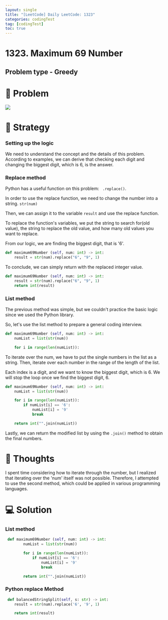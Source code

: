 ```yaml
---
layout: single
title: "[LeetCode] Daily LeetCode: 1323"
categories: codingTest
tag: [codingTest]
toc: true
---
```


# 1323. Maximum 69 Number

## Problem type - Greedy

# 🧩 Problem

![](https://velog.velcdn.com/images/devbang/post/0b3c637a-614e-4835-8ab5-3fb8eb70b9c8/image.png)

# 🎯 Strategy

### Setting up the logic

We need to understand the concept and the details of this problem. According to examples, we can derive that checking each digit and changing the biggest digit, which is 6, is the answer.

### Replace method

Python has a useful function on this problem: ` .replace()`.

In order to use the replace function, we need to change the number into a string. `str(num)`

Then, we can assign it to the variable `result` and use the replace function.

To replace the function's variables, we put the string to search for(old value), the string to replace the old value, and how many old values you want to replace.

From our logic, we are finding the biggest digit, that is '6'.

```python
def maximum69Number (self, num: int) -> int:
	result = str(num).replace("6", "9", 1)
```

To conclude, we can simply return with the replaced integer value.

```python
def maximum69Number (self, num: int) -> int:
 	result = str(num).replace("6", "9", 1)
    return int(result)
```

### List method

The previous method was simple, but we couldn't practice the basic logic since we used the Python library.

So, let's use the list method to prepare a general coding interview.

```python
def maximum69Number (self, num: int) -> int:
	numList = list(str(num))

    for i in range(len(numList)):
```

To iterate over the num, we have to put the single numbers in the list as a string. Then, iterate over each number in the range of the length of the list.

Each index is a digit, and we want to know the biggest digit, which is 6. We will stop the loop once we find the biggest digit, 6.

```python
def maximum69Number (self, num: int) -> int:
	numList = list(str(num))

    for i in range(len(numList)):
    	if numList[i] == '6':
        	numList[i] = '9'
            break

	return int("".join(numList))
```

Lastly, we can return the modified list by using the `.join()` method to obtain the final numbers.

# 📌 Thoughts

I spent time considering how to iterate through the number, but I realized that iterating over the 'num' itself was not possible. Therefore, I attempted to use the second method, which could be applied in various programming languages.

# 💻 Solution

### List method

```python
 def maximum69Number (self, num: int) -> int:
        numList = list(str(num))

        for i in range(len(numList)):
        	if numList[i] == '6':
            	numList[i] = '9'
                break

        return int("".join(numList))
```

### Python replace Method

```python
 def balancedStringSplit(self, s: str) -> int:
 	result = str(num).replace('6', '9', 1)

    return int(result)
```
